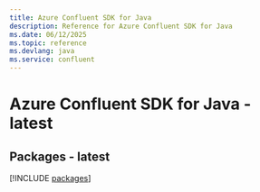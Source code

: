 ```yaml
---
title: Azure Confluent SDK for Java
description: Reference for Azure Confluent SDK for Java
ms.date: 06/12/2025
ms.topic: reference
ms.devlang: java
ms.service: confluent
---
```

# Azure Confluent SDK for Java - latest
## Packages - latest
[!INCLUDE [packages](confluent-index.md)]